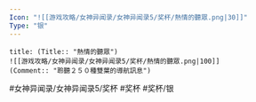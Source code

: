 ```yaml
---
Icon: "![[游戏攻略/女神异闻录/女神异闻录5/奖杯/熱情的聽眾.png|30]]"
Type: "银"
---
```

```ad-common-silver-trophy
title: (Title:: "熱情的聽眾")
![[游戏攻略/女神异闻录/女神异闻录5/奖杯/熱情的聽眾.png|100]]
(Comment:: "聆聽２５０種雙葉的導航訊息")
```

#女神异闻录/女神异闻录5/奖杯 #奖杯 #奖杯/银
